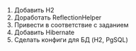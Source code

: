 1) Добавить H2
2) Доработать ReflectionHelper
3) Привести в соответствие с заданием
4) Добавить Hibernate
5) Сделать конфиги для БД (H2, PgSQL)